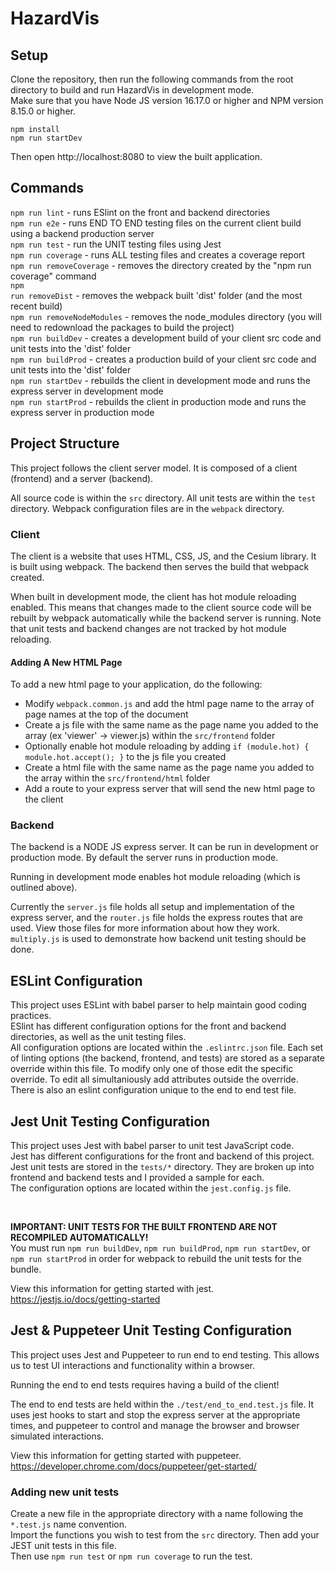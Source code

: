 # HazardVis

## Setup

Clone the repository, then run the following commands from the root directory to build and run HazardVis in development mode. </br>
Make sure that you have Node JS version 16.17.0 or higher and NPM version 8.15.0 or higher. </br>

```
npm install 
npm run startDev 
```

Then open http://localhost:8080 to view the built application. </br>

## Commands

<code>npm run lint</code> - runs ESlint on the front and backend directories </br>
<code>npm run e2e</code> - runs END TO END testing files on the current client build using a backend production server </br>
<code>npm run test</code> - run the UNIT testing files using Jest </br>
<code>npm run coverage</code> - runs ALL testing files and creates a coverage report </br>
<code>npm run removeCoverage</code> - removes the directory created by the "npm run coverage" command </br>
<code>npm run removeDist</code> - removes the webpack built 'dist' folder (and the most recent build) </br>
<code>npm run removeNodeModules</code> - removes the node_modules directory (you will need to redownload the packages to build the project) </br>
<code>npm run buildDev</code> - creates a development build of your client src code and unit tests into the 'dist' folder </br>
<code>npm run buildProd</code> - creates a production build of your client src code and unit tests into the 'dist' folder </br>
<code>npm run startDev</code> - rebuilds the client in development mode and runs the express server in development mode </br>
<code>npm run startProd</code> - rebuilds the client in production mode and runs the express server in production mode </br>

## Project Structure

This project follows the client server model. It is composed of a client (frontend) and a server (backend). </br>

All source code is within the `src` directory. All unit tests are within the `test` directory. Webpack configuration files are in the `webpack` directory. </br>

### Client

The client is a website that uses HTML, CSS, JS, and the Cesium library. It is built using webpack. The backend then serves the build that webpack created. </br>

When built in development mode, the client has hot module reloading enabled. This means that changes made to the client source code will be rebuilt by webpack automatically while the backend server is running. Note that unit tests and backend changes are not tracked by hot module reloading. </br>

#### Adding A New HTML Page

To add a new html page to your application, do the following:
 - Modify `webpack.common.js` and add the html page name to the array of page names at the top of the document
 - Create a js file with the same name as the page name you added to the array (ex 'viewer' -> viewer.js) within the `src/frontend` folder
 - Optionally enable hot module reloading by adding `if (module.hot) { module.hot.accept(); }` to the js file you created
 - Create a html file with the same name as the page name you added to the array within the `src/frontend/html` folder
 - Add a route to your express server that will send the new html page to the client

### Backend

The backend is a NODE JS express server. It can be run in development or production mode. By default the server runs in production mode. </br>

Running in development mode enables hot module reloading (which is outlined above). </br>

Currently the `server.js` file holds all setup and implementation of the express server, and the `router.js` file holds the express routes that are used. View those files for more information about how they work. `multiply.js` is used to demonstrate how backend unit testing should be done. </br> 

## ESLint Configuration

This project uses ESLint with babel parser to help maintain good coding practices. </br>
ESlint has different configuration options for the front and backend directories, as well as the unit testing files. </br>
All configuration options are located within the `.eslintrc.json` file. Each set of linting options (the backend, frontend, and tests) are stored as a separate override within this file. To modify only one of those edit the specific override. To edit all simultaniously add attributes outside the override.</br>
There is also an eslint configuration unique to the end to end test file. </br>

## Jest Unit Testing Configuration

This project uses Jest with babel parser to unit test JavaScript code. </br>
Jest has different configurations for the front and backend of this project. </br>
Jest unit tests are stored in the `tests/*` directory. They are broken up into frontend and backend tests and I provided a sample for each. </br>
The configuration options are located within the `jest.config.js` file. </br>

</br>

**IMPORTANT: UNIT TESTS FOR THE BUILT FRONTEND ARE NOT RECOMPILED AUTOMATICALLY!** </br>
You must run `npm run buildDev`, `npm run buildProd`, `npm run startDev`, or `npm run startProd` in order for webpack to rebuild the unit tests for the bundle. </br>

View this information for getting started with jest. https://jestjs.io/docs/getting-started </br>

## Jest & Puppeteer Unit Testing Configuration

This project uses Jest and Puppeteer to run end to end testing. This allows us to test UI interactions and functionality within a browser. </br>

Running the end to end tests requires having a build of the client! </br>

The end to end tests are held within the `./test/end_to_end.test.js` file. It uses jest hooks to start and stop the express server at the appropriate times, 
and puppeteer to control and manage the browser and browser simulated interactions. </br>

View this information for getting started with puppeteer. https://developer.chrome.com/docs/puppeteer/get-started/ </br>

### Adding new unit tests

Create a new file in the appropriate directory with a name following the `*.test.js` name convention. </br>
Import the functions you wish to test from the `src` directory. Then add your JEST unit tests in this file. </br>
Then use `npm run test` or `npm run coverage` to run the test. </br>
